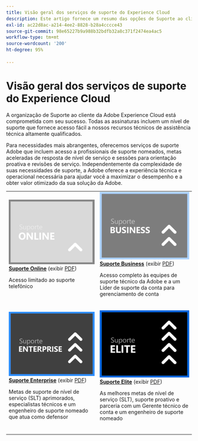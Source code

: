 ```yaml
---
title: Visão geral dos serviços de suporte do Experience Cloud
description: Este artigo fornece um resumo das opções de Suporte ao cliente da Adobe Experience Cloud. Essas opções incluem os planos Online, Business, Enterprise e Elite.
exl-id: ac22d8ac-a214-4ee2-8828-b28a4cccce43
source-git-commit: 98e65227b9a988b32bdfb32a8c371f2474ea4ac5
workflow-type: tm+mt
source-wordcount: '200'
ht-degree: 95%

---
```


# Visão geral dos serviços de suporte do Experience Cloud

A organização de Suporte ao cliente da Adobe Experience Cloud está comprometida com seu sucesso. Todas as assinaturas incluem um nível de suporte que fornece acesso fácil a nossos recursos técnicos de assistência técnica altamente qualificados.

Para necessidades mais abrangentes, oferecemos serviços de suporte Adobe que incluem acesso a profissionais de suporte nomeados, metas aceleradas de resposta de nível de serviço e sessões para orientação proativa e revisões de serviço. Independentemente da complexidade de suas necessidades de suporte, a Adobe oferece a experiência técnica e operacional necessária para ajudar você a maximizar o desempenho e a obter valor otimizado da sua solução da Adobe.

<table style="table-layout:fixed">
<tr>
  <td>
    <a href="online.md">
    <img alt="Online" src="assets/OnlineSupportThumbnail.png"/>
    </a>
    <div>
    <a href="online.md"><strong>Suporte Online</strong></a> (exibir <a href="assets/OnlineSupportDatasheet.pdf" target="_blank">PDF</a>)
    </div>
    <p>Acesso limitado ao suporte telefônico</p>
    <br>
  </td>
  <td>
    <a href="business.md">
      <img alt="Business" src="assets/BusinessSupportThumbnail.png">
    </a>
    <div>
    <a href="business.md"><strong>Suporte Business</strong></a> (exibir <a href="assets/BusinessSupportDatasheet.pdf" target="_blank">PDF</a>)
    </div>
    <p>Acesso completo às equipes de suporte técnico da Adobe e a um Líder de suporte da conta para gerenciamento de conta</p>
    <br>
  </td>
</tr>
<tr>
  <td>
    <a href="enterprise.md">
    <img alt="Enterprise" src="assets/EnterpriseSupportThumbnail.png"/>
    </a>
    <div>
    <a href="enterprise.md"><strong>Suporte Enterprise</strong></a> (exibir <a href="assets/EnterpriseSupportDatasheet.pdf" target="_blank">PDF</a>)
    </div>
    <p>Metas de suporte de nível de serviço (SLT) aprimorados, especialistas técnicos e um engenheiro de suporte nomeado que atua como defensor</p>
    <br>
  </td>
  <td>
    <a href="elite.md">
      <img alt="Elite" src="assets/EliteSupportThumbnail.png">
    </a>
    <div>
    <a href="elite.md"><strong>Suporte Elite</strong></a> (exibir <a href="assets/EliteSupportDatasheet.pdf" target="_blank">PDF</a>)
    </div>
    <p>As melhores metas de nível de serviço (SLT), suporte proativo e parceria com um Gerente técnico de conta e um engenheiro de suporte nomeado</p>
    <br>
  </td>
</tr>
</table>
